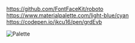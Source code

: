 https://github.com/FontFaceKit/roboto
https://www.materialpalette.com/light-blue/cyan
https://codepen.io/jkcu16/pen/grdEvb



![Palette](https://raw.githubusercontent.com/wiki/hgtaimal/example-frontend/images/palette_example.PNG)
